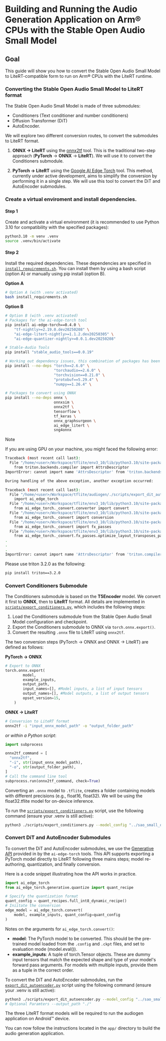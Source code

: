 <!--
    SPDX-FileCopyrightText: Copyright 2025 Arm Limited and/or its affiliates <open-source-office@arm.com>

    SPDX-License-Identifier: Apache-2.0
-->

# Building and Running the Audio Generation Application on Arm® CPUs with the Stable Open Audio Small Model

## Goal
This guide will show you how to convert the Stable Open Audio Small Model to LiteRT-compatible form to run on Arm® CPUs with the LiteRT runtime.

### Converting the Stable Open Audio Small Model to LiteRT format
The Stable Open Audio Small Model is made of three submodules:
- Conditioners (Text conditioner and number conditioners)
- Dffusion Transformer (DiT)
- AutoEncoder.

We will explore two different conversion routes, to convert the submodules to LiteRT format.

1. __ONNX → LiteRT__ using the [onnx2tf](https://github.com/PINTO0309/onnx2tf) tool. This is the traditional two-step approach (<strong>PyTorch</strong> → <strong>ONNX</strong> → <strong>LiteRT</strong>). We will use it to convert the Conditioners submodule.

2. __PyTorch → LiteRT__ using the [Google AI Edge Torch](https://developers.googleblog.com/en/ai-edge-torch-high-performance-inference-of-pytorch-models-on-mobile-devices/) tool. This method, currently under active development, aims to simplify the conversion by performing it in a single step. We will use this tool to convert the DiT and AutoEncoder submodules.

### Create a virtual enviroment and install dependencies.

#### Step 1
Create and activate a virtual environment (it is recommended to use Python 3.10 for compatibility with the specified packages):
```bash
python3.10 -m venv .venv
source .venv/bin/activate
```
#### Step 2
Install the required dependencies. These dependencies are specified in [`install_requirements.sh`](/install_requirements.sh). You can install them by using a bash script (option A) or manually using pip install (option B).

<strong> Option A</strong>
```bash
# Option A (with .venv activated)
bash install_requirements.sh
```

<strong> Option B</strong>
```bash
# Option B (with .venv activated)
# Packages for the ai-edge-torch tool
pip install ai-edge-torch==0.4.0 \
    "tf-nightly>=2.19.0.dev20250208" \
    "ai-edge-litert-nightly>=1.1.2.dev20250305" \
    "ai-edge-quantizer-nightly>=0.0.1.dev20250208"

# Stable-Audio Tools
pip install "stable_audio_tools==0.0.19"

# Working out dependency issues, this combination of packages has been tested on different systems (Linux® and macOS®).
pip install --no-deps "torch==2.6.0" \
                      "torchaudio==2.6.0" \
                      "torchvision==0.21.0" \
                      "protobuf==5.29.4" \
                      "numpy==1.26.4" \

# Packages to convert using ONNX
pip install --no-deps onnx \
                      onnxsim \
                      onnx2tf \
                      tensorflow \
                      tf_keras \
                      onnx_graphsurgeon \
                      ai_edge_litert \
                      sng4onnx 
```

> [!NOTE]
>
> If you are using GPU on your machine, you might faced the following error:
> ```bash
> Traceback (most recent call last):
>   File "/home/<user>/Workspace/tflite/env3_10/lib/python3.10/site-packages/torch/_inductor/runtime/hints.py", line 46, in <module>
>     from triton.backends.compiler import AttrsDescriptor
> ImportError: cannot import name 'AttrsDescriptor' from 'triton.backends.compiler' (/home/<user>/Workspace/tflite/env3_10/lib/> python3.10/site-packages/triton/backends/compiler.py)
> 
> During handling of the above exception, another exception occurred:
> 
> Traceback (most recent call last):
>   File "/home/<user>/Workspace/tflite/audiogen/./scripts/export_dit_autoencoder.py", line 6, in <module>
>     import ai_edge_torch
>   File "/home/<user>/Workspace/tflite/env3_10/lib/python3.10/site-packages/ai_edge_torch/__init__.py", line 16, in <module>
>     from ai_edge_torch._convert.converter import convert
>   File "/home/<user>/Workspace/tflite/env3_10/lib/python3.10/site-packages/ai_edge_torch/_convert/converter.py", line 21, in > <module>
>     from ai_edge_torch._convert import conversion
>   File "/home/<user>/Workspace/tflite/env3_10/lib/python3.10/site-packages/ai_edge_torch/_convert/conversion.py", line 23, in > <module>
>     from ai_edge_torch._convert import fx_passes
>   File "/home/<user>/Workspace/tflite/env3_10/lib/python3.10/site-packages/ai_edge_torch/_convert/fx_passes/__init__.py", line 21, > in <module>
>     from ai_edge_torch._convert.fx_passes.optimize_layout_transposes_pass import OptimizeLayoutTransposesPass
> .
> .
> .
> ImportError: cannot import name 'AttrsDescriptor' from 'triton.compiler.compiler' (/home/<user>/Workspace/tflite/env3_10/lib/> python3.10/site-packages/triton/compiler/compiler.py)
> ```
> Please use triton 3.2.0 as the following:
> ```bash
> pip install triton==3.2.0
> ```


### Convert Conditioners Submodule
The Conditioners submodule is based on the <strong>T5Encoder</strong> model. We convert it first to <strong>ONNX</strong>, then to <strong>LiteRT</strong> format. All details are implemented in [`scripts/export_conditioners.py`](/scripts/export_conditioners.py), which includes the following steps:

  1. Load the Conditioners submodule from the Stable Open Audio Small Model configuration and checkpoint.
  2. Export the Conditioners submodule to ONNX via `torch.onnx.export()`.
  3. Convert the resulting `.onnx` file to LiteRT using `onnx2tf`.

The two conversion steps (PyTorch -> ONNX and ONNX -> LiteRT) are defined as follows:

<strong> PyTorch -> ONNX </strong>
```python
# Export to ONNX
torch.onnx.export(
        model,
        example_inputs,
        output_path,
        input_names=[], #Model inputs, a list of input tensors
        output_names=[], #Model outputs, a list of output tensors
        opset_version=15,
    )
```

<strong> ONNX -> LiteRT </strong>
```bash
# Conversion to LiteRT format
onnx2tf -i "input_onnx_model_path" -o "output_folder_path"
```
_or within a Python script_:
```python
import subprocess

onnx2tf_command = [
  "onnx2tf",
  "-i", str(input_onnx_model_path),
  "-o", str(output_folder_path),
]
# Call the command line tool
subprocess.run(onnx2tf_command, check=True)
```
Converting an `.onnx` model to `.tflite`, creates a folder containing models with different precisions (e.g., float16, float32). We will be using the float32.tflite model for on-device inference.

To run the [`scripts/export_conditioners.py`](/scripts/export_conditioners.py) script, use the following command (ensure your .venv is still active):

```bash
python3 ./scripts/export_conditioners.py --model_config "../sao_small_distilled/sao_small_distilled_1_0_config.json" --ckpt_path "../sao_small_distilled/sao_small_distilled_1_0.ckpt"
```

###  Convert DiT and AutoEncoder Submodules
To convert the DiT and AutoEncoder submodules, we use the [Generative API](https://github.com/google-ai-edge/ai-edge-torch/tree/main/ai_edge_torch/generative/) provided in by the `ai-edge-torch` tools. This API supports exporting a PyTorch model directly to LiteRT following three mains steps; model re-authoring, quantization, and finally conversion.

Here is a code snippet illustrating how the API works in practice.
```python
import ai_edge_torch
from ai_edge_torch.generative.quantize import quant_recipe

# Specify the quantization format
quant_config = quant_recipes.full_int8_dynamic_recipe()
# Iniitate the conversion
edge_model = ai_edge_torch.convert(
    model, example_inputs, quant_config=quant_config
)
```
Notes on the arguments for `ai_edge_torch.convert()`:
- __model__: The PyTorch model to be converted. This should be the pre-trained model loaded from the `.config` and `.ckpt` files, and set to evaluation mode (model.eval()).
- __example_inputs__: A tuple of torch.Tensor objects. These are dummy input tensors that match the expected shape and type of your model's forward pass arguments. For models with multiple inputs, provide them as a tuple in the correct order.

To convert the DiT and AutoEncoder submodules, run the [`export_dit_autoencoder.py`](/scripts/export_dit_autoencoder.py) script using the following command (ensure your .venv is still active):

```bash
python3 ./scripts/export_dit_autoencoder.py --model_config "../sao_small_distilled/sao_small_distilled_1_0_config.json" --ckpt_path "../sao_small_distilled/sao_small_distilled_1_0.ckpt"
# Optional Paramters --output_path "./"
```

The three LiteRT format models will be required to run the audiogen application on Android™ device.

You can now follow the instructions located in the `app/` directory to build the audio generation application.